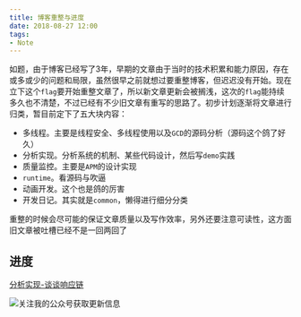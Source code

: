 ```yaml
---
title: 博客重整与进度
date: 2018-08-27 12:00
tags:
- Note
---
```


如题，由于博客已经写了3年，早期的文章由于当时的技术积累和能力原因，存在或多或少的问题和局限，虽然很早之前就想过要重整博客，但迟迟没有开始。现在立下这个`flag`要开始重整文章了，所以新文章更新会被搁浅，这次的`flag`能持续多久也不清楚，不过已经有不少旧文章有重写的思路了。初步计划逐渐将文章进行归类，暂目前定下了五大块内容：

- 多线程。主要是线程安全、多线程使用以及`GCD`的源码分析（源码这个鸽了好久）
- 分析实现。分析系统的机制、某些代码设计，然后写`demo`实践
- 质量监控。主要是`APM`的设计实现
- `runtime`。看源码与吹逼
- 动画开发。这个也是鸽的厉害
- 开发日记。其实就是`common`，懒得进行细分分类

重整的时候会尽可能的保证文章质量以及写作效率，另外还要注意可读性，这方面旧文章被吐槽已经不是一回两回了

## 进度
[分析实现-谈谈响应链](http://sindrilin.com/2018/08/27/response_chain.html)

![关注我的公众号获取更新信息](https://github.com/sindriblog/sindriblog.github.io/blob/master/assets/images/wechat_code.jpg?raw=true)


